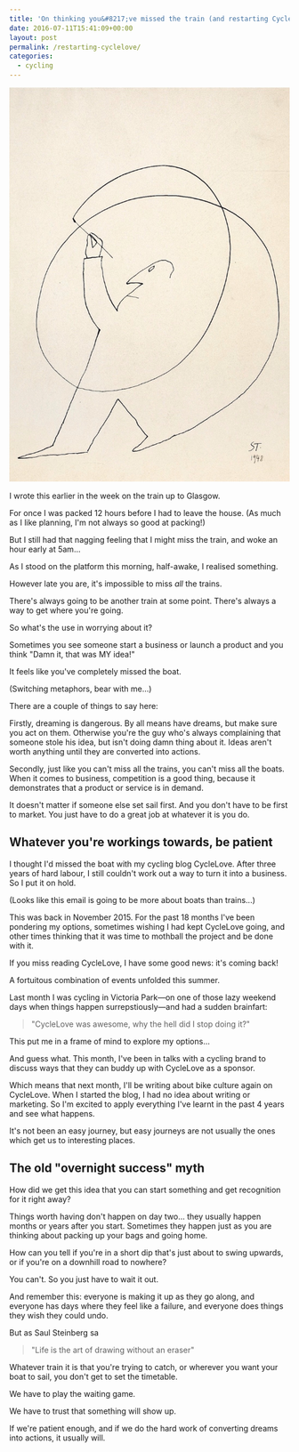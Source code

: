```yaml
---
title: 'On thinking you&#8217;ve missed the train (and restarting CycleLove)'
date: 2016-07-11T15:41:09+00:00
layout: post
permalink: /restarting-cyclelove/
categories:
  - cycling
---
```

<img src="/media/saul-steinberg-man-drawing-himself.jpg" alt="Saul Steinberg" class="w5" />

I wrote this earlier in the week on the train up to Glasgow.</p>

For once I was packed 12 hours before I had to leave the house. (As much as I like planning, I'm not always so good at packing!)

But I still had that nagging feeling that I might miss the train, and woke an hour early at 5am...

As I stood on the platform this morning, half-awake, I realised something.

However late you are, it's impossible to miss <em>all</em> the trains.

There's always going to be another train at some point. There's always a way to get where you're going.

So what's the use in worrying about it?

Sometimes you see someone start a business or launch a product and you think "Damn it, that was MY idea!"

It feels like you've completely missed the boat.

(Switching metaphors, bear with me...)

There are a couple of things to say here:

Firstly, dreaming is dangerous. By all means have dreams, but make sure you act on them. Otherwise you're the guy who's always complaining that someone stole his idea, but isn't doing damn thing about it. Ideas aren't worth anything until they are converted into actions.

Secondly, just like you can't miss all the trains, you can't miss all the boats. When it comes to business, competition is a good thing, because it demonstrates that a product or service is in demand.

It doesn't matter if someone else set sail first. And you don't have to be first to market. You just have to do a great job at whatever it is you do.

<h2 id="whateveryoureworkingstowardsbepatient">Whatever you're workings towards, be patient</h2>

I thought I'd missed the boat with my cycling blog CycleLove. After three years of hard labour, I still couldn't work out a way to turn it into a business. So I put it on hold.

(Looks like this email is going to be more about boats than trains...)

This was back in November 2015. For the past 18 months I've been pondering my options, sometimes wishing I had kept CycleLove going, and other times thinking that it was time to mothball the project and be done with it.

If you miss reading CycleLove, I have some good news: it's coming back!

A fortuitous combination of events unfolded this summer.

Last month I was cycling in Victoria Park—on one of those lazy weekend days when things happen surrepstiously—and had a sudden brainfart:

<blockquote>
"CycleLove was awesome, why the hell did I stop doing it?"
</blockquote>

This put me in a frame of mind to explore my options...

And guess what. This month, I've been in talks with a cycling brand to discuss ways that they can buddy up with CycleLove as a sponsor.

Which means that next month, I'll be writing about bike culture again on CycleLove. When I started the blog, I had no idea about writing or marketing. So I'm excited to apply everything I've learnt in the past 4 years and see what happens.

It's not been an easy journey, but easy journeys are not usually the ones which get us to interesting places.

<h2 id="theoldovernightsuccessmyth">The old "overnight success" myth</h2>

How did we get this idea that you can start something and get recognition for it right away?

Things worth having don't happen on day two... they usually happen months or years after you start. Sometimes they happen just as you are thinking about packing up your bags and going home.

How can you tell if you're in a short dip that's just about to swing upwards, or if you're on a downhill road to nowhere?

You can't. So you just have to wait it out.

And remember this: everyone is making it up as they go along, and everyone has days where they feel like a failure, and everyone does things they wish they could undo.

But as Saul Steinberg sa
<blockquote>
"Life is the art of drawing without an eraser"
</blockquote>

Whatever train it is that you're trying to catch, or wherever you want your boat to sail, you don't get to set the timetable.

We have to play the waiting game.

We have to trust that something will show up.

If we're patient enough, and if we do the hard work of converting dreams into actions, it usually will.
